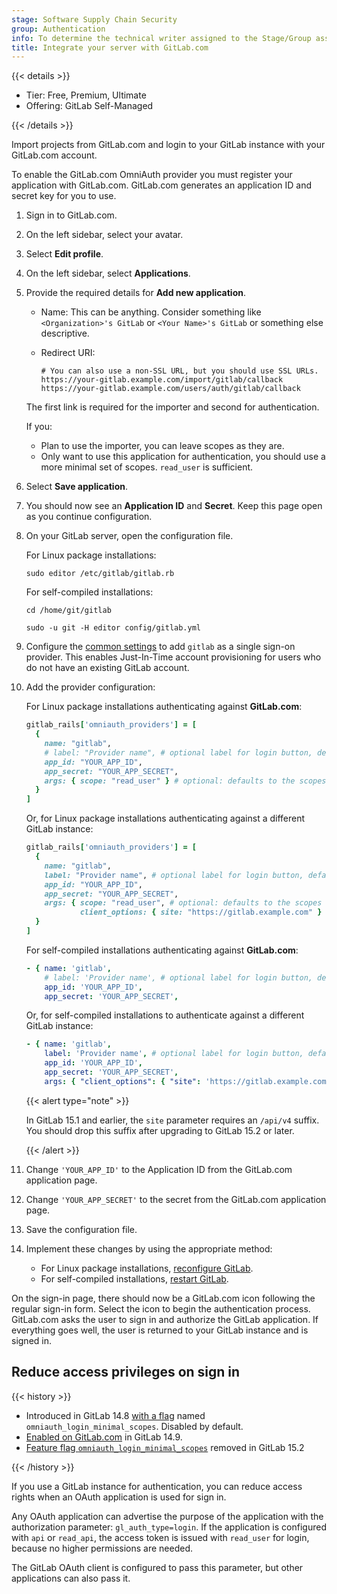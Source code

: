 ```yaml
---
stage: Software Supply Chain Security
group: Authentication
info: To determine the technical writer assigned to the Stage/Group associated with this page, see https://handbook.gitlab.com/handbook/product/ux/technical-writing/#assignments
title: Integrate your server with GitLab.com
---
```


{{< details >}}

- Tier: Free, Premium, Ultimate
- Offering: GitLab Self-Managed

{{< /details >}}

Import projects from GitLab.com and login to your GitLab instance with your GitLab.com account.

To enable the GitLab.com OmniAuth provider you must register your application with GitLab.com.
GitLab.com generates an application ID and secret key for you to use.

1. Sign in to GitLab.com.
1. On the left sidebar, select your avatar.
1. Select **Edit profile**.
1. On the left sidebar, select **Applications**.
1. Provide the required details for **Add new application**.
   - Name: This can be anything. Consider something like `<Organization>'s GitLab` or `<Your Name>'s GitLab` or something else descriptive.
   - Redirect URI:

     ```plaintext
     # You can also use a non-SSL URL, but you should use SSL URLs.
     https://your-gitlab.example.com/import/gitlab/callback
     https://your-gitlab.example.com/users/auth/gitlab/callback
     ```

   The first link is required for the importer and second for authentication.

   If you:

   - Plan to use the importer, you can leave scopes as they are.
   - Only want to use this application for authentication, you should use a more minimal set of scopes. `read_user` is sufficient.

1. Select **Save application**.
1. You should now see an **Application ID** and **Secret**. Keep this page open as you continue
   configuration.
1. On your GitLab server, open the configuration file.

   For Linux package installations:

   ```shell
   sudo editor /etc/gitlab/gitlab.rb
   ```

   For self-compiled installations:

   ```shell
   cd /home/git/gitlab

   sudo -u git -H editor config/gitlab.yml
   ```

1. Configure the [common settings](omniauth.md#configure-common-settings)
   to add `gitlab` as a single sign-on provider. This enables Just-In-Time
   account provisioning for users who do not have an existing GitLab account.
1. Add the provider configuration:

   For Linux package installations authenticating against **GitLab.com**:

   ```ruby
   gitlab_rails['omniauth_providers'] = [
     {
       name: "gitlab",
       # label: "Provider name", # optional label for login button, defaults to "GitLab.com"
       app_id: "YOUR_APP_ID",
       app_secret: "YOUR_APP_SECRET",
       args: { scope: "read_user" } # optional: defaults to the scopes of the application
     }
   ]
   ```

   Or, for Linux package installations authenticating against a different GitLab instance:

   ```ruby
   gitlab_rails['omniauth_providers'] = [
     {
       name: "gitlab",
       label: "Provider name", # optional label for login button, defaults to "GitLab.com"
       app_id: "YOUR_APP_ID",
       app_secret: "YOUR_APP_SECRET",
       args: { scope: "read_user", # optional: defaults to the scopes of the application
               client_options: { site: "https://gitlab.example.com" } }
     }
   ]
   ```

   For self-compiled installations authenticating against **GitLab.com**:

   ```yaml
   - { name: 'gitlab',
       # label: 'Provider name', # optional label for login button, defaults to "GitLab.com"
       app_id: 'YOUR_APP_ID',
       app_secret: 'YOUR_APP_SECRET',
   ```

   Or, for self-compiled installations to authenticate against a different GitLab instance:

   ```yaml
   - { name: 'gitlab',
       label: 'Provider name', # optional label for login button, defaults to "GitLab.com"
       app_id: 'YOUR_APP_ID',
       app_secret: 'YOUR_APP_SECRET',
       args: { "client_options": { "site": 'https://gitlab.example.com' } }
   ```

   {{< alert type="note" >}}

   In GitLab 15.1 and earlier, the `site` parameter requires an `/api/v4` suffix.
   You should drop this suffix after upgrading to GitLab 15.2 or later.

   {{< /alert >}}

1. Change `'YOUR_APP_ID'` to the Application ID from the GitLab.com application page.
1. Change `'YOUR_APP_SECRET'` to the secret from the GitLab.com application page.
1. Save the configuration file.
1. Implement these changes by using the appropriate method:
   - For Linux package installations, [reconfigure GitLab](../administration/restart_gitlab.md#reconfigure-a-linux-package-installation).
   - For self-compiled installations, [restart GitLab](../administration/restart_gitlab.md#self-compiled-installations).

On the sign-in page, there should now be a GitLab.com icon following the
regular sign-in form. Select the icon to begin the authentication process.
GitLab.com asks the user to sign in and authorize the GitLab application. If
everything goes well, the user is returned to your GitLab instance and is
signed in.

## Reduce access privileges on sign in

{{< history >}}

- Introduced in GitLab 14.8 [with a flag](../administration/feature_flags/_index.md) named `omniauth_login_minimal_scopes`. Disabled by default.
- [Enabled on GitLab.com](https://gitlab.com/gitlab-org/gitlab/-/issues/351331) in GitLab 14.9.
- [Feature flag `omniauth_login_minimal_scopes`](https://gitlab.com/gitlab-org/gitlab/-/merge_requests/83453) removed in GitLab 15.2

{{< /history >}}

If you use a GitLab instance for authentication, you can reduce access rights when an OAuth application is used for sign in.

Any OAuth application can advertise the purpose of the application with the
authorization parameter: `gl_auth_type=login`. If the application is
configured with `api` or `read_api`, the access token is issued with
`read_user` for login, because no higher permissions are needed.

The GitLab OAuth client is configured to pass this parameter, but other
applications can also pass it.
